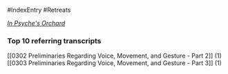 #IndexEntry #Retreats

[_In Psyche's Orchard_](https://dharmaseed.org/retreats/4513/)

### Top 10 referring transcripts
[[0302 Preliminaries Regarding Voice, Movement, and Gesture - Part 2]] (1)
[[0303 Preliminaries Regarding Voice, Movement, and Gesture - Part 3]] (1)

